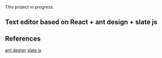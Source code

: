 This project in progress.

## Text editor based on React + ant design + slate js

## References
[ant design](https://ant.design/)
[slate js](https://docs.slatejs.org/)